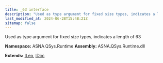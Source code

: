 ```yaml
---
title: _63 interface
description: "Used as type argument for fixed size types, indicates a length of 63  "
last_modified_at: 2024-06-28T15:48:21Z
sitemap: false
---
```


Used as type argument for fixed size types, indicates a length of 63 

**Namespace:** ASNA.QSys.Runtime
**Assembly:** ASNA.QSys.Runtime.dll

**Extends:** [ILen](/reference/runtime/qsys-runtime/i-len.html), [IDim](/reference/runtime/qsys-runtime/i-dim.html)
<br>
<br>
